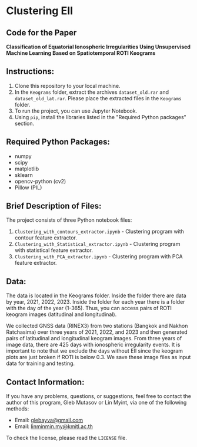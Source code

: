 # Clustering EII

## Code for the Paper
**Classification of Equatorial Ionospheric Irregularities Using Unsupervised Machine Learning Based on Spatiotemporal ROTI Keograms**

## Instructions:

1. Clone this repository to your local machine.
2. In the `Keograms` folder, extract the archives `dataset_old.rar` and `dataset_old_lat.rar`. Please place the extracted files in the `Keograms` folder.
3. To run the project, you can use Jupyter Notebook.
4. Using `pip`, install the libraries listed in the "Required Python packages" section.

## Required Python Packages:
- numpy
- scipy
- matplotlib
- sklearn
- opencv-python (cv2)
- Pillow (PIL)

## Brief Description of Files:

The project consists of three Python notebook files:

1. `Clustering_with_contours_extractor.ipynb` - Clustering program with contour feature extractor.
2. `Clustering_with_Statistical_extractor.ipynb` - Clustering program with statistical feature extractor.
3. `Clustering_with_PCA_extractor.ipynb` - Clustering program with PCA feature extractor.

## Data:

The data is located in the Keograms folder. Inside the folder there are data by year, 2021, 2022, 2023. Inside the folder for each year there is a folder with the day of the year (1-365). Thus, you can access pairs of ROTI keogram images (latitudinal and longitudinal).

We collected GNSS data (RINEX3) from two stations (Bangkok and Nakhon Ratchasima) over three years of 2021, 2022, and 2023 and then generated pairs of latitudinal and longitudinal keogram images. From three years of image data, there are 425 days with ionospheric irregularity events. It is important to note that we exclude the days without EII since the keogram plots are just broken if ROTI is below 0.3. We save these image files as input data for training and testing. 

## Contact Information:

If you have any problems, questions, or suggestions, feel free to contact the author of this program, Gleb Mutasov or Lin Myint, via one of the following methods:

- Email: glebayva@gmail.com
- Email: linminmin.my@kmitl.ac.th

To check the license, please read the `LICENSE` file.
